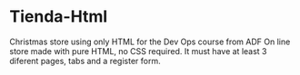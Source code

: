 # Tienda-Html
Christmas store using only HTML for the Dev Ops course from ADF
On line store made with pure HTML, no CSS required.
It must have at least 3 diferent pages, tabs and a register form.
